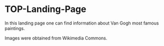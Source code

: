 # TOP-Landing-Page

In this landing page one can find information about Van Gogh most famous paintings.

Images were obtained from Wikimedia Commons.
